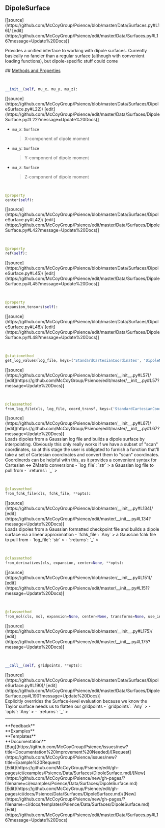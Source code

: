 ## <a id="Psience.Data.Surfaces.DipoleSurface">DipoleSurface</a> 

<div class="docs-source-link" markdown="1">
[[source](https://github.com/McCoyGroup/Psience/blob/master/Data/Surfaces.py#L16)/
[edit](https://github.com/McCoyGroup/Psience/edit/master/Data/Surfaces.py#L16?message=Update%20Docs)]
</div>

Provides a unified interface to working with dipole surfaces.
Currently basically no fancier than a regular surface (although with convenient loading functions), but dipole-specific
stuff could come







<div class="collapsible-section">
 <div class="collapsible-section collapsible-section-header" markdown="1">
## <a class="collapse-link" data-toggle="collapse" href="#methods" markdown="1"> Methods and Properties</a> <a class="float-right" data-toggle="collapse" href="#methods"><i class="fa fa-chevron-down"></i></a>
 </div>
 <div class="collapsible-section collapsible-section-body collapse show" id="methods" markdown="1">
 
<a id="Psience.Data.Surfaces.DipoleSurface.__init__" class="docs-object-method">&nbsp;</a> 
```python
__init__(self, mu_x, mu_y, mu_z): 
```
<div class="docs-source-link" markdown="1">
[[source](https://github.com/McCoyGroup/Psience/blob/master/Data/Surfaces/DipoleSurface.py#L22)/
[edit](https://github.com/McCoyGroup/Psience/edit/master/Data/Surfaces/DipoleSurface.py#L22?message=Update%20Docs)]
</div>

  - `mu_x`: `Surface`
    > X-component of dipole moment
  - `mu_y`: `Surface`
    > Y-component of dipole moment
  - `mu_z`: `Surface`
    > Z-component of dipole moment


<a id="Psience.Data.Surfaces.DipoleSurface.center" class="docs-object-method">&nbsp;</a> 
```python
@property
center(self): 
```
<div class="docs-source-link" markdown="1">
[[source](https://github.com/McCoyGroup/Psience/blob/master/Data/Surfaces/DipoleSurface.py#L42)/
[edit](https://github.com/McCoyGroup/Psience/edit/master/Data/Surfaces/DipoleSurface.py#L42?message=Update%20Docs)]
</div>


<a id="Psience.Data.Surfaces.DipoleSurface.ref" class="docs-object-method">&nbsp;</a> 
```python
@property
ref(self): 
```
<div class="docs-source-link" markdown="1">
[[source](https://github.com/McCoyGroup/Psience/blob/master/Data/Surfaces/DipoleSurface.py#L45)/
[edit](https://github.com/McCoyGroup/Psience/edit/master/Data/Surfaces/DipoleSurface.py#L45?message=Update%20Docs)]
</div>


<a id="Psience.Data.Surfaces.DipoleSurface.expansion_tensors" class="docs-object-method">&nbsp;</a> 
```python
@property
expansion_tensors(self): 
```
<div class="docs-source-link" markdown="1">
[[source](https://github.com/McCoyGroup/Psience/blob/master/Data/Surfaces/DipoleSurface.py#L48)/
[edit](https://github.com/McCoyGroup/Psience/edit/master/Data/Surfaces/DipoleSurface.py#L48?message=Update%20Docs)]
</div>


<a id="Psience.Data.Surfaces.DipoleSurface.get_log_values" class="docs-object-method">&nbsp;</a> 
```python
@staticmethod
get_log_values(log_file, keys=('StandardCartesianCoordinates', 'DipoleMoments')): 
```
<div class="docs-source-link" markdown="1">
[[source](https://github.com/McCoyGroup/Psience/blob/master/__init__.py#L57)/
[edit](https://github.com/McCoyGroup/Psience/edit/master/__init__.py#L57?message=Update%20Docs)]
</div>


<a id="Psience.Data.Surfaces.DipoleSurface.from_log_file" class="docs-object-method">&nbsp;</a> 
```python
@classmethod
from_log_file(cls, log_file, coord_transf, keys=('StandardCartesianCoordinates', 'DipoleMoments'), tol=0.001, **opts): 
```
<div class="docs-source-link" markdown="1">
[[source](https://github.com/McCoyGroup/Psience/blob/master/__init__.py#L67)/
[edit](https://github.com/McCoyGroup/Psience/edit/master/__init__.py#L67?message=Update%20Docs)]
</div>
Loads dipoles from a Gaussian log file and builds a dipole surface by interpolating.
Obviously this only really works if we have a subset of "scan" coordinates, so at this stage the user is obligated
to furnish a function that'll take a set of Cartesian coordinates and convert them to "scan" coordinates.
Coordinerds can be helpful with this, as it provides a convenient syntax for Cartesian <-> ZMatrix conversions
  - `log_file`: `str`
    > a Gaussian log file to pull from
  - `:returns`: `_`
    >


<a id="Psience.Data.Surfaces.DipoleSurface.from_fchk_file" class="docs-object-method">&nbsp;</a> 
```python
@classmethod
from_fchk_file(cls, fchk_file, **opts): 
```
<div class="docs-source-link" markdown="1">
[[source](https://github.com/McCoyGroup/Psience/blob/master/__init__.py#L134)/
[edit](https://github.com/McCoyGroup/Psience/edit/master/__init__.py#L134?message=Update%20Docs)]
</div>
Loads dipoles from a Gaussian formatted checkpoint file and builds a dipole surface via a linear approximation
  - `fchk_file`: `Any`
    > a Gaussian fchk file to pull from
  - `log_file`: `str`
    > 
  - `:returns`: `_`
    >


<a id="Psience.Data.Surfaces.DipoleSurface.from_derivatives" class="docs-object-method">&nbsp;</a> 
```python
@classmethod
from_derivatives(cls, expansion, center=None, **opts): 
```
<div class="docs-source-link" markdown="1">
[[source](https://github.com/McCoyGroup/Psience/blob/master/__init__.py#L151)/
[edit](https://github.com/McCoyGroup/Psience/edit/master/__init__.py#L151?message=Update%20Docs)]
</div>


<a id="Psience.Data.Surfaces.DipoleSurface.from_mol" class="docs-object-method">&nbsp;</a> 
```python
@classmethod
from_mol(cls, mol, expansion=None, center=None, transforms=None, use_internals=True, **opts): 
```
<div class="docs-source-link" markdown="1">
[[source](https://github.com/McCoyGroup/Psience/blob/master/__init__.py#L175)/
[edit](https://github.com/McCoyGroup/Psience/edit/master/__init__.py#L175?message=Update%20Docs)]
</div>


<a id="Psience.Data.Surfaces.DipoleSurface.__call__" class="docs-object-method">&nbsp;</a> 
```python
__call__(self, gridpoints, **opts): 
```
<div class="docs-source-link" markdown="1">
[[source](https://github.com/McCoyGroup/Psience/blob/master/Data/Surfaces/DipoleSurface.py#L190)/
[edit](https://github.com/McCoyGroup/Psience/edit/master/Data/Surfaces/DipoleSurface.py#L190?message=Update%20Docs)]
</div>
Explicitly overrides the Surface-level evaluation because we know the Taylor surface needs us to flatten our gridpoints
  - `gridpoints`: `Any`
    > 
  - `opts`: `Any`
    > 
  - `:returns`: `_`
    >
 </div>
</div>












---


<div markdown="1" class="text-secondary">
<div class="container">
  <div class="row">
   <div class="col" markdown="1">
**Feedback**   
</div>
   <div class="col" markdown="1">
**Examples**   
</div>
   <div class="col" markdown="1">
**Templates**   
</div>
   <div class="col" markdown="1">
**Documentation**   
</div>
   <div class="col" markdown="1">
   
</div>
   <div class="col" markdown="1">
   
</div>
   <div class="col" markdown="1">
   
</div>
</div>
  <div class="row">
   <div class="col" markdown="1">
[Bug](https://github.com/McCoyGroup/Psience/issues/new?title=Documentation%20Improvement%20Needed)/[Request](https://github.com/McCoyGroup/Psience/issues/new?title=Example%20Request)   
</div>
   <div class="col" markdown="1">
[Edit](https://github.com/McCoyGroup/Psience/edit/gh-pages/ci/examples/Psience/Data/Surfaces/DipoleSurface.md)/[New](https://github.com/McCoyGroup/Psience/new/gh-pages/?filename=ci/examples/Psience/Data/Surfaces/DipoleSurface.md)   
</div>
   <div class="col" markdown="1">
[Edit](https://github.com/McCoyGroup/Psience/edit/gh-pages/ci/docs/Psience/Data/Surfaces/DipoleSurface.md)/[New](https://github.com/McCoyGroup/Psience/new/gh-pages/?filename=ci/docs/templates/Psience/Data/Surfaces/DipoleSurface.md)   
</div>
   <div class="col" markdown="1">
[Edit](https://github.com/McCoyGroup/Psience/edit/master/Data/Surfaces.py#L16?message=Update%20Docs)   
</div>
   <div class="col" markdown="1">
   
</div>
   <div class="col" markdown="1">
   
</div>
   <div class="col" markdown="1">
   
</div>
</div>
</div>
</div>